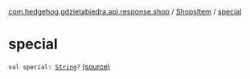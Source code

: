 [com.hedgehog.gdzietabiedra.api.response.shop](../index.md) / [ShopsItem](index.md) / [special](./special.md)

# special

`val special: `[`String`](https://kotlinlang.org/api/latest/jvm/stdlib/kotlin/-string/index.html)`?` [(source)](https://github.com/asvid/GdzieTaBiedra/tree/master/app/src/main/java/com/hedgehog/gdzietabiedra/api/response/shop/ShopsItem.kt#L68)
